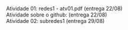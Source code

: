 Atividade 01: redes1 - atv01.pdf (entrega 22/08)  
Atividade sobre o github: (entrega 22/08)  
Atividade 02: subredes1 (entrega 29/08)
